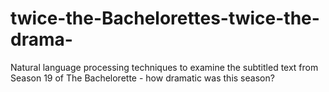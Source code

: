 # twice-the-Bachelorettes-twice-the-drama-
Natural language processing techniques to examine the subtitled text from Season 19 of The Bachelorette - how dramatic was this season?
